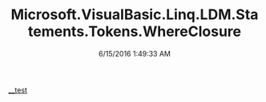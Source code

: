 ﻿---
title: Microsoft.VisualBasic.Linq.LDM.Statements.Tokens.WhereClosure
date: 6/15/2016 1:49:33 AM
---

[__test](T-Microsoft.VisualBasic.Linq.LDM.Statements.Tokens.WhereClosure.__test.html)
